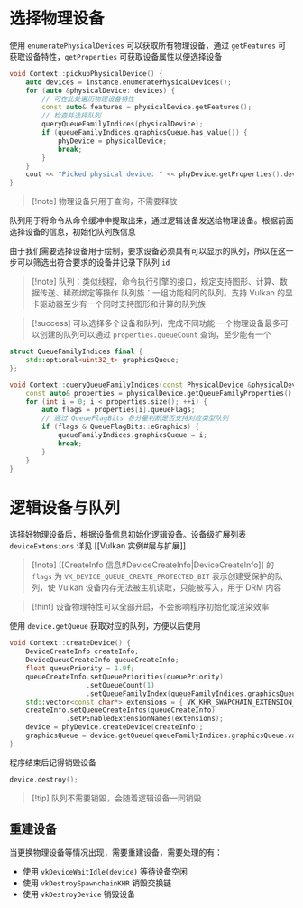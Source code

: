 # 选择物理设备

使用 `enumeratePhysicalDevices` 可以获取所有物理设备，通过 `getFeatures` 可获取设备特性，`getProperties` 可获取设备属性以便选择设备

```cpp
void Context::pickupPhysicalDevice() {
    auto devices = instance.enumeratePhysicalDevices();
    for (auto &physicalDevice: devices) {
        // 可在此处遍历物理设备特性
        const auto& features = physicalDevice.getFeatures();
        // 检查并选择队列
        queryQueueFamilyIndices(physicalDevice);
        if (queueFamilyIndices.graphicsQueue.has_value()) {
            phyDevice = physicalDevice;
            break;
        }
    }
    cout << "Picked physical device: " << phyDevice.getProperties().deviceName << endl;
}
```

> [!note] 物理设备只用于查询，不需要释放

队列用于将命令从命令缓冲中提取出来，通过逻辑设备发送给物理设备。根据前面选择设备的信息，初始化队列族信息

由于我们需要选择设备用于绘制，要求设备必须具有可以显示的队列，所以在这一步可以筛选出符合要求的设备并记录下队列 `id`

> [!note] 队列：类似线程，命令执行引擎的接口，规定支持图形、计算、数据传送、稀疏绑定等操作
> 队列族：一组功能相同的队列。支持 Vulkan 的显卡驱动器至少有一个同时支持图形和计算的队列族

> [!success] 可以选择多个设备和队列，完成不同功能
> 一个物理设备最多可以创建的队列可以通过 `properties.queueCount` 查询，至少能有一个

```cpp
struct QueueFamilyIndices final {
    std::optional<uint32_t> graphicsQueue;
};

void Context::queryQueueFamilyIndices(const PhysicalDevice &physicalDevice) {
    const auto& properties = physicalDevice.getQueueFamilyProperties();
    for (int i = 0; i < properties.size(); ++i) {
        auto flags = properties[i].queueFlags;
        // 通过 QueueFlagBits 各分量判断是否支持对应类型队列
        if (flags & QueueFlagBits::eGraphics) {
            queueFamilyIndices.graphicsQueue = i;
            break;
        }
    }
}
```
# 逻辑设备与队列

选择好物理设备后，根据设备信息初始化逻辑设备。设备级扩展列表 `deviceExtensions` 详见 [[Vulkan 实例#层与扩展]]

> [!note] [[CreateInfo 信息#DeviceCreateInfo|DeviceCreateInfo]] 的 `flags` 为 `VK_DEVICE_QUEUE_CREATE_PROTECTED_BIT` 表示创建受保护的队列，使 Vulkan 设备内存无法被主机读取，只能被写入，用于 DRM 内容

> [!hint] 设备物理特性可以全部开启，不会影响程序初始化或渲染效率

使用 `device.getQueue` 获取对应的队列，方便以后使用

```cpp
void Context::createDevice() {
    DeviceCreateInfo createInfo;
    DeviceQueueCreateInfo queueCreateInfo;
    float queuePriority = 1.0f;
    queueCreateInfo.setQueuePriorities(queuePriority)
                   .setQueueCount(1)
                   .setQueueFamilyIndex(queueFamilyIndices.graphicsQueue.value());
    std::vector<const char*> extensions = { VK_KHR_SWAPCHAIN_EXTENSION_NAME };
    createInfo.setQueueCreateInfos(queueCreateInfo)
              .setPEnabledExtensionNames(extensions);
    device = phyDevice.createDevice(createInfo);
    graphicsQueue = device.getQueue(queueFamilyIndices.graphicsQueue.value(), 0);
}
```

程序结束后记得销毁设备

```cpp
device.destroy();
```

> [!tip] 队列不需要销毁，会随着逻辑设备一同销毁
## 重建设备

当更换物理设备等情况出现，需要重建设备，需要处理的有：
- 使用 `vkDeviceWaitIdle(device)` 等待设备空闲
- 使用 `vkDestroySpawnchainKHR` 销毁交换链
- 使用 `vkDestroyDevice` 销毁设备
